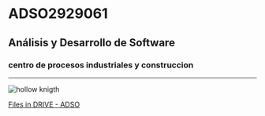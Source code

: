 # ADSO2929061

## Análisis y Desarrollo de Software

### centro de procesos industriales y construccion 

--- 

![hollow knigth](https://tinyurl.com/4ktdyb9u)

[Files in DRIVE - ADSO](https://tinyyurl.com/4657t2vw
)


